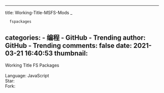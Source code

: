 
---
title: Working-Title-MSFS-Mods _

      fspackages
categories: 
    - 编程
    - GitHub - Trending
author: GitHub - Trending
comments: false
date: 2021-03-21 16:40:53
thumbnail: 
---

<div>   
Working Title FS Packages
    <br>
                            <br>Language: JavaScript
                            <br>Star: 
                            <br>Fork:   
</div>
            